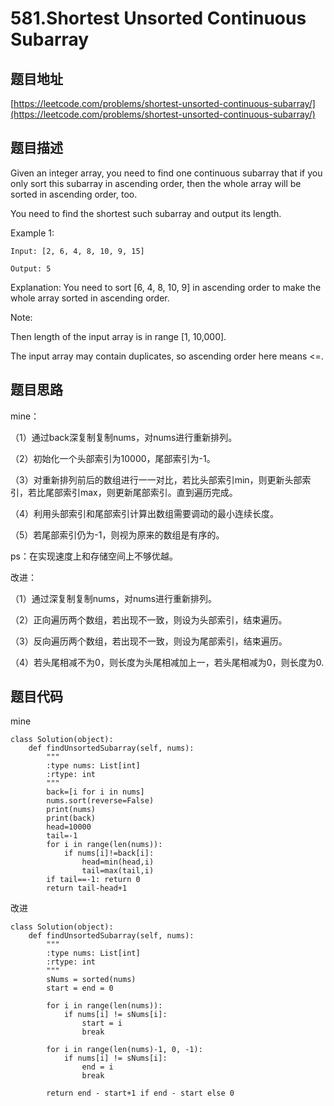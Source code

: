 581.Shortest Unsorted Continuous Subarray
=========================================

题目地址
-------
[https://leetcode.com/problems/shortest-unsorted-continuous-subarray/](https://leetcode.com/problems/shortest-unsorted-continuous-subarray/)

题目描述
-------

Given an integer array, you need to find one continuous subarray that if you only sort this subarray in ascending order, then the whole array will be sorted in ascending order, too.

You need to find the shortest such subarray and output its length.

Example 1:

```
Input: [2, 6, 4, 8, 10, 9, 15]

Output: 5
```

Explanation: You need to sort [6, 4, 8, 10, 9] in ascending order to make the whole array sorted in ascending order.

Note:

Then length of the input array is in range [1, 10,000].

The input array may contain duplicates, so ascending order here means <=.

题目思路
--------

mine：

（1）通过back深复制复制nums，对nums进行重新排列。

（2）初始化一个头部索引为10000，尾部索引为-1。

（3）对重新排列前后的数组进行一一对比，若比头部索引min，则更新头部索引，若比尾部索引max，则更新尾部索引。直到遍历完成。

（4）利用头部索引和尾部索引计算出数组需要调动的最小连续长度。

（5）若尾部索引仍为-1，则视为原来的数组是有序的。

ps：在实现速度上和存储空间上不够优越。


改进：

（1）通过深复制复制nums，对nums进行重新排列。

（2）正向遍历两个数组，若出现不一致，则设为头部索引，结束遍历。

（3）反向遍历两个数组，若出现不一致，则设为尾部索引，结束遍历。

（4）若头尾相减不为0，则长度为头尾相减加上一，若头尾相减为0，则长度为0.


题目代码
-------

mine

```
class Solution(object):
    def findUnsortedSubarray(self, nums):
        """
        :type nums: List[int]
        :rtype: int
        """
        back=[i for i in nums]
        nums.sort(reverse=False)
        print(nums)
        print(back)
        head=10000
        tail=-1
        for i in range(len(nums)):
            if nums[i]!=back[i]:
                head=min(head,i)
                tail=max(tail,i)
        if tail==-1: return 0
        return tail-head+1
```


改进

```
class Solution(object):
    def findUnsortedSubarray(self, nums):
        """
        :type nums: List[int]
        :rtype: int
        """
        sNums = sorted(nums)
        start = end = 0
        
        for i in range(len(nums)):
            if nums[i] != sNums[i]:
                start = i
                break

        for i in range(len(nums)-1, 0, -1):
            if nums[i] != sNums[i]:
                end = i
                break
        
        return end - start+1 if end - start else 0
```
